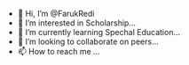 - 👋 Hi, I’m @FarukRedi
- 👀 I’m interested in Scholarship...
- 🌱 I’m currently learning Spechal Education...
- 💞️ I’m looking to collaborate on peers...
- 📫 How to reach me ...

<!---
FarukRedi/FarukRedi is a ✨ special ✨ repository because its `README.md` (this file) appears on your GitHub profile.
You can click the Preview link to take a look at your changes.
--->
